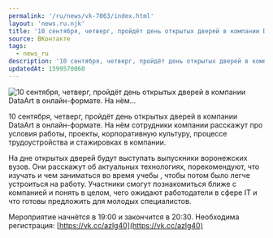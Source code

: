 ```yaml
---
permalink: '/ru/news/vk-7063/index.html'
layout: 'news.ru.njk'
title: '10 сентября, четверг, пройдёт день открытых дверей в компании DataArt в онлайн-формате. На нём'
source: ВКонтакте
tags:
  - news_ru
description: '10 сентября, четверг, пройдёт день открытых дверей в компании DataArt в онлайн-формате. На нём…'
updatedAt: 1599570060
---
```

![10 сентября, четверг, пройдёт день открытых дверей в компании DataArt в онлайн-формате. На нём…](https://sun9-25.userapi.com/impg/L91CZVBhg2TMXmmTFyz5xxYnp3iLIS4d4OYwyA/-2-39rI5b2s.jpg?size=807x538&quality=96&proxy=1&sign=43071049fc4cb857c1a7537b7f5ae629&c_uniq_tag=Q5u_pf-4VF9qAHkBR1wlgphG5jOIhP0SMEHXxhXZTug&type=album)

10 сентября, четверг, пройдёт день открытых дверей в компании DataArt в онлайн-формате. На нём сотрудники компании расскажут про условия работы, проекты, корпоративную культуру, процессе трудоустройства и стажировках в компании.

На дне открытых дверей будут выступать выпускники воронежских вузов. Они расскажут об актуальных технологиях, порекомендуют, что изучать и чем заниматься во время учебы , чтобы потом было легче устроиться на работу. Участники смогут познакомиться ближе с компанией и понять в целом, чего ожидают работодатели в сфере IT и что готовы предложить для молодых специалистов.

Мероприятие начнётся в 19:00 и закончится в 20:30. Необходима регистрация: [https://vk.cc/azlg40](https://vk.cc/azlg40)
